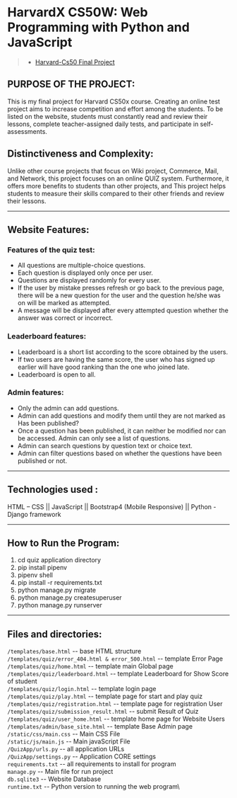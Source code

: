 # HarvardX CS50W: Web Programming with Python and JavaScript
> - [Harvard-Cs50 Final Project](https://cs50.harvard.edu/web/2020/)

## PURPOSE OF THE PROJECT:
This is my final project for Harvard CS50x course.
Creating an online test project aims to increase competition and effort among the students. To be listed on the website, students must constantly read and review their lessons, complete teacher-assigned daily tests, and participate in self-assessments.

## Distinctiveness and Complexity:
Unlike other course projects that focus on Wiki project, Commerce, Mail, and Network, this project focuses on an online QUIZ system. Furthermore, it offers more benefits to students than other projects, and This project helps students to measure their skills compared to their other friends and review their lessons.
__________________________________________________________________________________________________________________________
## Website Features:

### Features of the quiz test:
-	All questions are multiple-choice questions.
-	Each question is displayed only once per user.
-	Questions are displayed randomly for every user.
-	If the user by mistake presses refresh or go back to the previous page, there will be a new question for the user and the question he/she was on will be marked as   attempted.
-	A message will be displayed after every attempted question whether the answer was correct or incorrect.

### Leaderboard features:
-	Leaderboard is a short list according to the score obtained by the users.
-	If two users are having the same score, the user who has signed up earlier will have good ranking than the one who joined late.
-	Leaderboard is open to all.

### Admin features:
-	Only the admin can add questions.
-	Admin can add questions and modify them until they are not marked as Has been published?
-	Once a question has been published, it can neither be modified nor can be accessed. Admin can only see a list of questions.
-	Admin can search questions by question text or choice text.
-	Admin can filter questions based on whether the questions have been published or not.
__________________________________________________________________________________________________________________________
## Technologies used : 
HTML – CSS || JavaScript || Bootstrap4 (Mobile Responsive) || Python - Django framework
__________________________________________________________________________________________________________________________
## How to Run the Program:
1.	cd quiz application directory
2.	pip install pipenv
3.	pipenv shell
4.	pip install -r requirements.txt
5.	python manage.py migrate
6.	python manage.py createsuperuser
7.	python manage.py runserver
__________________________________________________________________________________________________________________________
## Files and directories:

```/templates/base.html```   --   base HTML structure\
```/templates/quiz/error_404.html & error_500.html```   --   template Error Page\
```/templates/quiz/home.html```   --   template main Global page\
```/templates/quiz/leaderboard.html```   --   template Leaderboard for Show Score of student\
```/templates/quiz/login.html```   --  template login page\
```/templates/quiz/play.html```   --   template page for start and play quiz\
```/templates/quiz/registration.html```   --   template page for registration User\
```/templates/quiz/submission_result.html```   --   submit Result of Quiz\
```/templates/quiz/user_home.html```   --   template home page for Website Users\
```/templates/admin/base_site.html```   --   template Base Admin page\
```/static/css/main.css```   --   Main CSS File\
```/static/js/main.js```   --   Main javaScript File\
```/QuizApp/urls.py```   --   all application URLs\
```/QuizApp/settings.py```   --   Application CORE settings\
```requirements.txt```  --  all requirements to install for program\
```manage.py```   --   Main file for run project\
```db.sqlite3```   --   Website Database\
```runtime.txt```   --   Python version to running the web program\
